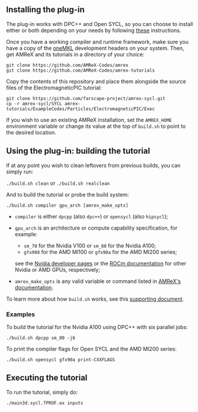 ## Installing the plug-in

The plug-in works with DPC++ and Open SYCL, so you can choose to install either
or both depending on your needs by following
[these](install_compiler.md) instructions.

Once you have a working compiler and runtime framework, make sure you have
a copy of the
[oneMKL](https://www.intel.com/content/www/us/en/developer/tools/oneapi/onemkl.html)
development headers on your system. Then, get AMReX and its tutorials in a
directory of your choice:

```
git clone https://github.com/AMReX-Codes/amrex
git clone https://github.com/AMReX-Codes/amrex-tutorials
```

Copy the contents of this repository and place them alongside the source files
of the ElectromagneticPIC tutorial:

```
git clone https://github.com/farscape-project/amrex-sycl.git
cp -r amrex-sycl/SYCL amrex-tutorials/ExampleCodes/Particles/ElectromagneticPIC/Exec
```

If you wish to use an existing AMReX installation, set the `AMREX_HOME`
environment variable or change its value at the top of `build.sh` to point to
the desired location.

## Using the plug-in: building the tutorial

If at any point you wish to clean leftovers from previous builds, you can
simply run:

`./build.sh clean` or `./build.sh realclean`

And to build the tutorial or probe the build system:

`./build.sh compiler gpu_arch [amrex_make_opts]`

- `compiler` is either `dpcpp` (also `dpc++`) or `opensycl` (also `hipsycl`);
- `gpu_arch` is an architecture or compute capability specification, for
example:
    - `sm_70` for the Nvidia V100 or `sm_80` for the Nvidia A100;
    - `gfx908` for the AMD MI100 or `gfx90a` for the AMD MI200 series;

    see the
    [Nvidia developer pages](https://developer.nvidia.com/cuda-gpus)
    or the
    [ROCm documentation](https://rocm.docs.amd.com/en/latest/release/gpu_os_support.html)
    for other Nvidia or AMD GPUs, respectively;
- `amrex_make_opts` is any valid variable or command listed in
[AMReX's documentation](https://amrex-codes.github.io/amrex/docs_html/BuildingAMReX.html).

To learn more about how `build.sh` works, see this
[supporting document](details_plugin.md).

### Examples

To build the tutorial for the Nvidia A100 using DPC++ with six parallel jobs:

`./build.sh dpcpp sm_80 -j6`

To print the compiler flags for Open SYCL and the AMD MI200 series:

`./build.sh opensycl gfx90a print-CXXFLAGS`

## Executing the tutorial

To run the tutorial, simply do:

`./main3d.sycl.TPROF.ex inputs`
